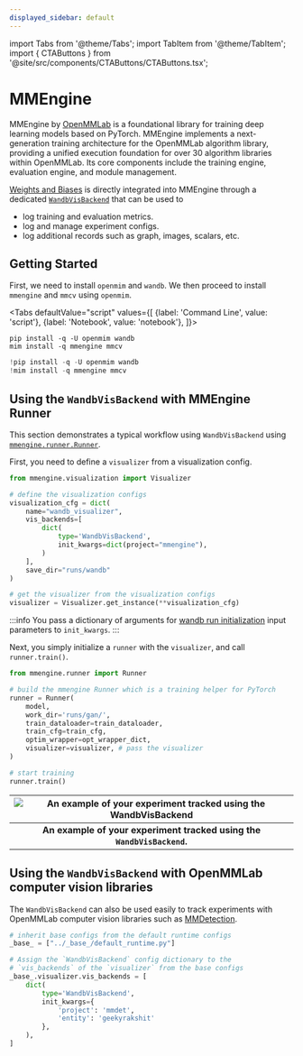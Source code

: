 ```yaml
---
displayed_sidebar: default
---
```


import Tabs from '@theme/Tabs';
import TabItem from '@theme/TabItem';
import { CTAButtons } from '@site/src/components/CTAButtons/CTAButtons.tsx';

# MMEngine

MMEngine by [OpenMMLab](https://github.com/open-mmlab) is a foundational library for training deep learning models based on PyTorch. MMEngine implements a next-generation training architecture for the OpenMMLab algorithm library, providing a unified execution foundation for over 30 algorithm libraries within OpenMMLab. Its core components include the training engine, evaluation engine, and module management.

[Weights and Biases](https://wandb.ai/site) is directly integrated into MMEngine through a dedicated [`WandbVisBackend`](https://mmengine.readthedocs.io/en/latest/api/generated/mmengine.visualization.WandbVisBackend.html#mmengine.visualization.WandbVisBackend) that can be used to
- log training and evaluation metrics.
- log and manage experiment configs.
- log additional records such as graph, images, scalars, etc.

## Getting Started

First, we need to install `openmim` and `wandb`. We then proceed to install `mmengine` and `mmcv` using `openmim`.

<Tabs
  defaultValue="script"
  values={[
    {label: 'Command Line', value: 'script'},
    {label: 'Notebook', value: 'notebook'},
  ]}>
  <TabItem value="script">

```shell
pip install -q -U openmim wandb
mim install -q mmengine mmcv
```

  </TabItem>
  <TabItem value="notebook">

```python
!pip install -q -U openmim wandb
!mim install -q mmengine mmcv
```

  </TabItem>
</Tabs>

## Using the `WandbVisBackend` with MMEngine Runner

This section demonstrates a typical workflow using `WandbVisBackend` using [`mmengine.runner.Runner`](https://mmengine.readthedocs.io/en/latest/api/generated/mmengine.runner.Runner.html#mmengine.runner.Runner).

First, you need to define a `visualizer` from a visualization config.

```python
from mmengine.visualization import Visualizer

# define the visualization configs
visualization_cfg = dict(
    name="wandb_visualizer",
    vis_backends=[
        dict(
            type='WandbVisBackend',
            init_kwargs=dict(project="mmengine"),
        )
    ],
    save_dir="runs/wandb"
)

# get the visualizer from the visualization configs
visualizer = Visualizer.get_instance(**visualization_cfg)
```

:::info
You pass a dictionary of arguments for [wandb run initialization](https://docs.wandb.ai/ref/python/init) input parameters to `init_kwargs`.
:::

Next, you simply initialize a `runner` with the `visualizer`, and call `runner.train()`.

```python
from mmengine.runner import Runner

# build the mmengine Runner which is a training helper for PyTorch
runner = Runner(
    model,
    work_dir='runs/gan/',
    train_dataloader=train_dataloader,
    train_cfg=train_cfg,
    optim_wrapper=opt_wrapper_dict,
    visualizer=visualizer, # pass the visualizer
)

# start training
runner.train()
```

| ![An example of your experiment tracked using the `WandbVisBackend`](@site/static/images/integrations/mmengine.png) | 
|:--:| 
| **An example of your experiment tracked using the `WandbVisBackend`.** |

## Using the `WandbVisBackend` with OpenMMLab computer vision libraries

The `WandbVisBackend` can also be used easily to track experiments with OpenMMLab computer vision libraries such as [MMDetection](https://mmdetection.readthedocs.io/).

```python
# inherit base configs from the default runtime configs
_base_ = ["../_base_/default_runtime.py"]

# Assign the `WandbVisBackend` config dictionary to the
# `vis_backends` of the `visualizer` from the base configs
_base_.visualizer.vis_backends = [
    dict(
        type='WandbVisBackend',
        init_kwargs={
            'project': 'mmdet',
            'entity': 'geekyrakshit'
        },
    ),
]
```
